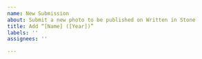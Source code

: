 ```yaml
---
name: New Submission
about: Submit a new photo to be published on Written in Stone
title: Add “[Name] ([Year])”
labels: ''
assignees: ''

---
```



